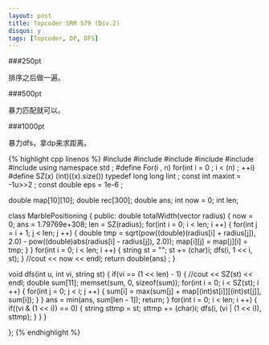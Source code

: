 ```yaml
---
layout: post
title: Topcoder SRM 579 (Div.2)
disqus: y
tags: [Topcoder, DP, DFS]
---
```


###250pt

排序之后做一遍。

###500pt

暴力匹配就可以。

###1000pt

暴力dfs，拿dp来求距离。

{% highlight cpp linenos %}
#include <cstdio>
#include <iostream>
#include <cstring>
#include <algorithm>
#include <cmath>
#include <vector>
using namespace std ;
#define For(i , n) for(int i = 0 ; i < (n) ; ++i)
#define SZ(x)  (int)((x).size())
typedef long long lint ;
const int maxint = -1u>>2 ;
const double eps = 1e-6 ; 

double map[10][10];
double rec[300];
double ans;
int now = 0;
int len;

class MarblePositioning
{
public:
double totalWidth(vector <int> radius)
{
    now = 0;
    ans = 1.79769e+308;
    len = SZ(radius);
    for(int i = 0; i < len; i ++) {
        for(int j = i + 1; j < len; j ++) {
            double tmp = sqrt(pow((double)(radius[i] + radius[j]), 2.0) - pow((double)abs(radius[i] - radius[j]), 2.0));
            map[i][j] = map[j][i] = tmp;
        }
    }
    for(int i = 0; i < len; i ++) {
        string st = "";
        st += (char)i;
        dfs(i, 1 << i, st);
    }
    //cout << now << endl;
    return double(ans) ;
}

void dfs(int u, int vi, string st) {
    if(vi == (1 << len) - 1) {
        //cout << SZ(st) << endl;
        double sum[11];
        memset(sum, 0, sizeof(sum));
        for(int i = 0; i < SZ(st); i ++) {
            for(int j = 0; j < i; j ++) {
                sum[i] = max(sum[j] + map[(int)st[i]][(int)st[j]], sum[i]);
            }
        }
        ans = min(ans, sum[len - 1]);
        return;
    }
    for(int i = 0; i < len; i ++) {
        if((vi & (1 << i)) == 0) {
            string sttmp = st;
            sttmp += (char)i;
            dfs(i, (vi | (1 << i)), sttmp);
        }
    }
}

};
{% endhighlight %}
